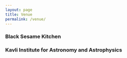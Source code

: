 ```yaml
---
layout: page
title: Venue
permalink: /venue/
---
```


### Black Sesame Kitchen

### Kavli Institute for Astronomy and Astrophysics
